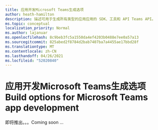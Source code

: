 ```yaml
---
title: 应用开发Microsoft Teams生成选项
author: heath-hamilton
description: 描述可用于生成所有类型的应用应用的 SDK、工具和 API Teams API。
ms.topic: conceptual
localization_priority: Normal
ms.author: lajanuar
ms.openlocfilehash: 8c9beb3fc5a1550da4ef4203b0488e7ee0a57a13
ms.sourcegitcommit: 825abed2f8784d2bab7407ba7a4455ae17bbd28f
ms.translationtype: MT
ms.contentlocale: zh-CN
ms.lasthandoff: 04/26/2021
ms.locfileid: "52020840"
---
```

# <a name="build-options-for-microsoft-teams-app-development"></a><span data-ttu-id="8dd77-103">应用开发Microsoft Teams生成选项</span><span class="sxs-lookup"><span data-stu-id="8dd77-103">Build options for Microsoft Teams app development</span></span>

<span data-ttu-id="8dd77-104">即将推出。。。</span><span class="sxs-lookup"><span data-stu-id="8dd77-104">Coming soon ...</span></span>
